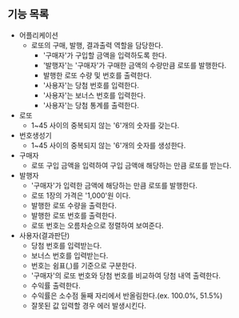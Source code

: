 ## 기능 목록
- 어플리케이션
  - 로또의 구매, 발행, 결과출력 역할을 담당한다.
    - '구매자'가 구입할 금액을 입력하도록 한다.
    - '발행자'는 '구매자'가 구매한 금액의 수량만큼 로또를 발행한다.
    - 발행한 로또 수량 및 번호를 출력한다.
    - '사용자'는 당첨 번호를 입력한다.
    - '사용자'는 보너스 번호를 입력한다.
    - '사용자'는 당첨 통계를 출력한다.
- 로또
  - 1~45 사이의 중복되지 않는 '6'개의 숫자를 갖는다.
- 번호생성기
  - 1~45 사이의 중복되지 않는 '6'개의 숫자를 생성한다.
- 구매자
  - 로또 구입 금액을 입력하여 구입 금액애 해당하는 만큼 로또를 받는다.
- 발행자
  - '구매자'가 입력한 금액에 해당하는 만큼 로또를 발행한다.
  - 로또 1장의 가격은 '1,000'원 이다.
  - 발행한 로또 수량을 출력한다.
  - 발행한 로또 번호를 출력한다.
  - 로또 번호는 오름차순으로 정렬하여 보여준다.
- 사용자(결과판단)
  - 당첨 번호를 입력받는다.
  - 보너스 번호를 입력받는다.
  - 번호는 쉼표(,)를 기준으로 구분한다.
  - '구매자'의 로또 번호와 당첨 번호를 비교하여 당첨 내역 출력한다.
  - 수익률 출력한다.
  - 수익률은 소수점 둘째 자리에서 반올림한다.(ex. 100.0%, 51.5%)
  - 잘못된 값 입력할 경우 에러 발생시킨다.
  